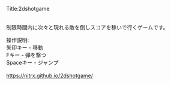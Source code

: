Title:2dshotgame

<br>制限時間内に次々と現れる敵を倒しスコアを稼いで行くゲームです。

操作説明:
<br>矢印キー - 移動
<br>Fキー - 弾を撃つ
<br>Spaceキー - ジャンプ
<br>
<br>https://nitrx.github.io/2dshotgame/
